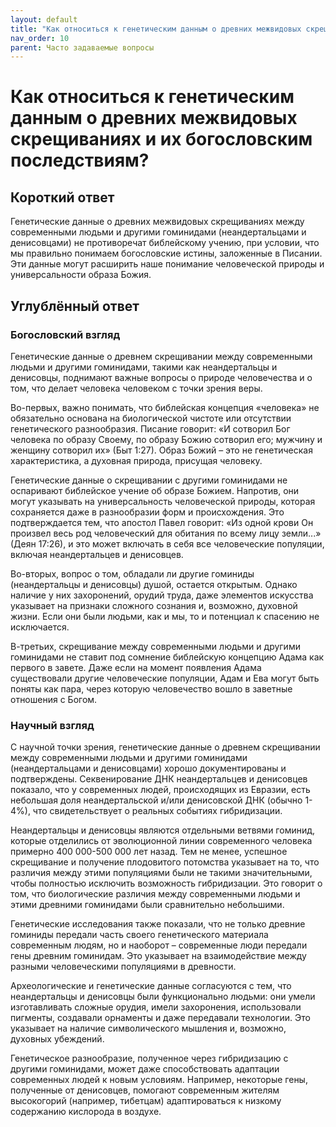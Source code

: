 ```yaml
---
layout: default
title: "Как относиться к генетическим данным о древних межвидовых скрещиваниях и их богословским последствиям?"
nav_order: 10
parent: Часто задаваемые вопросы
---
```


# Как относиться к генетическим данным о древних межвидовых скрещиваниях и их богословским последствиям?

## Короткий ответ

Генетические данные о древних межвидовых скрещиваниях между современными людьми и другими гоминидами (неандертальцами и денисовцами) не противоречат библейскому учению, при условии, что мы правильно понимаем богословские истины, заложенные в Писании. Эти данные могут расширить наше понимание человеческой природы и универсальности образа Божия.

## Углублённый ответ

### Богословский взгляд

Генетические данные о древнем скрещивании между современными людьми и другими гоминидами, такими как неандертальцы и денисовцы, поднимают важные вопросы о природе человечества и о том, что делает человека человеком с точки зрения веры.

Во-первых, важно понимать, что библейская концепция «человека» не обязательно основана на биологической чистоте или отсутствии генетического разнообразия. Писание говорит: «И сотворил Бог человека по образу Своему, по образу Божию сотворил его; мужчину и женщину сотворил их» (Быт 1:27). Образ Божий – это не генетическая характеристика, а духовная природа, присущая человеку.

Генетические данные о скрещивании с другими гоминидами не оспаривают библейское учение об образе Божием. Напротив, они могут указывать на универсальность человеческой природы, которая сохраняется даже в разнообразии форм и происхождения. Это подтверждается тем, что апостол Павел говорит: «Из одной крови Он произвел весь род человеческий для обитания по всему лицу земли...» (Деян 17:26), и это может включать в себя все человеческие популяции, включая неандертальцев и денисовцев.

Во-вторых, вопрос о том, обладали ли другие гоминиды (неандертальцы и денисовцы) душой, остается открытым. Однако наличие у них захоронений, орудий труда, даже элементов искусства указывает на признаки сложного сознания и, возможно, духовной жизни. Если они были людьми, как и мы, то и потенциал к спасению не исключается.

В-третьих, скрещивание между современными людьми и другими гоминидами не ставит под сомнение библейскую концепцию Адама как первого в завете. Даже если на момент появления Адама существовали другие человеческие популяции, Адам и Ева могут быть поняты как пара, через которую человечество вошло в заветные отношения с Богом.

### Научный взгляд

С научной точки зрения, генетические данные о древнем скрещивании между современными людьми и другими гоминидами (неандертальцами и денисовцами) хорошо документированы и подтверждены. Секвенирование ДНК неандертальцев и денисовцев показало, что у современных людей, происходящих из Евразии, есть небольшая доля неандертальской и/или денисовской ДНК (обычно 1-4%), что свидетельствует о реальных событиях гибридизации.

Неандертальцы и денисовцы являются отдельными ветвями гоминид, которые отделились от эволюционной линии современного человека примерно 400 000-500 000 лет назад. Тем не менее, успешное скрещивание и получение плодовитого потомства указывает на то, что различия между этими популяциями были не такими значительными, чтобы полностью исключить возможность гибридизации. Это говорит о том, что биологические различия между современными людьми и этими древними гоминидами были сравнительно небольшими.

Генетические исследования также показали, что не только древние гоминиды передали часть своего генетического материала современным людям, но и наоборот – современные люди передали гены древним гоминидам. Это указывает на взаимодействие между разными человеческими популяциями в древности.

Археологические и генетические данные согласуются с тем, что неандертальцы и денисовцы были функционально людьми: они умели изготавливать сложные орудия, имели захоронения, использовали пигменты, создавали орнаменты и даже передавали технологии. Это указывает на наличие символического мышления и, возможно, духовных убеждений.

Генетическое разнообразие, полученное через гибридизацию с другими гоминидами, может даже способствовать адаптации современных людей к новым условиям. Например, некоторые гены, полученные от денисовцев, помогают современным жителям высокогорий (например, тибетцам) адаптироваться к низкому содержанию кислорода в воздухе.